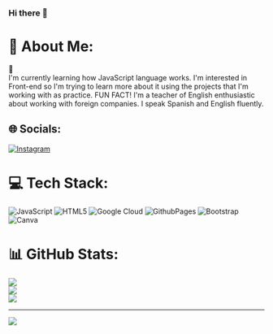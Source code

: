 ### Hi there 👋


# 💫 About Me:
💫 <br>I'm currently learning how JavaScript language works. I'm interested in Front-end so I'm trying to learn more about it using the projects that I'm working with as practice. FUN FACT! I'm a teacher of English enthusiastic about working with foreign companies.  I speak Spanish and English fluently.


## 🌐 Socials:
[![Instagram](https://img.shields.io/badge/Instagram-%23E4405F.svg?logo=Instagram&logoColor=white)](https://instagram.com/my.name.is.olga) 

# 💻 Tech Stack:
![JavaScript](https://img.shields.io/badge/javascript-%23323330.svg?style=for-the-badge&logo=javascript&logoColor=%23F7DF1E) ![HTML5](https://img.shields.io/badge/html5-%23E34F26.svg?style=for-the-badge&logo=html5&logoColor=white) ![Google Cloud](https://img.shields.io/badge/GoogleCloud-%234285F4.svg?style=for-the-badge&logo=google-cloud&logoColor=white) ![GithubPages](https://img.shields.io/badge/github%20pages-121013?style=for-the-badge&logo=github&logoColor=white) ![Bootstrap](https://img.shields.io/badge/bootstrap-%238511FA.svg?style=for-the-badge&logo=bootstrap&logoColor=white) ![Canva](https://img.shields.io/badge/Canva-%2300C4CC.svg?style=for-the-badge&logo=Canva&logoColor=white)
# 📊 GitHub Stats:
![](https://github-readme-stats.vercel.app/api?username=my-name-is-olga&theme=tokyonight&hide_border=true&include_all_commits=false&count_private=false)<br/>
![](https://github-readme-streak-stats.herokuapp.com/?user=my-name-is-olga&theme=tokyonight&hide_border=true)<br/>
![](https://github-readme-stats.vercel.app/api/top-langs/?username=my-name-is-olga&theme=tokyonight&hide_border=true&include_all_commits=false&count_private=false&layout=compact)

---
[![](https://visitcount.itsvg.in/api?id=my-name-is-olga&icon=0&color=0)](https://visitcount.itsvg.in)

<!-- Proudly created with GPRM ( https://gprm.itsvg.in ) -->
<!--
**my-name-is-olga/my-name-is-olga** is a ✨ _special_ ✨ repository because its `README.md` (this file) appears on your GitHub profile.

Here are some ideas to get you started:

- 🔭 I’m currently working on ...
- 🌱 I’m currently learning ...
- 👯 I’m looking to collaborate on ...
- 🤔 I’m looking for help with ...
- 💬 Ask me about ...
- 📫 How to reach me: ...
- 😄 Pronouns: ...
- ⚡ Fun fact: ...
-->
